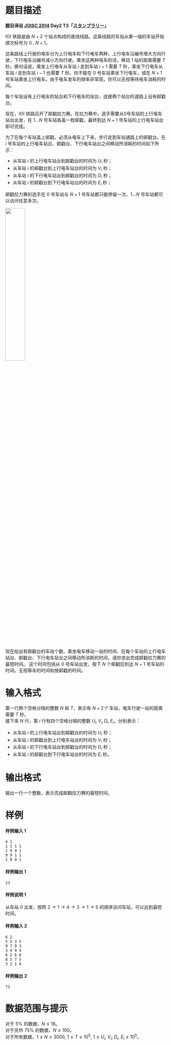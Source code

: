 
# 题目描述

**题目译自 [JOISC 2014](https://www.ioi-jp.org/camp/2014/2014-sp-tasks/index.html) Day2 T3「[スタンプラリー](https://www.ioi-jp.org/camp/2014/2014-sp-tasks/2014-sp-d2.pdf)」**

IOI 铁路是由 $N+2$ 个站点构成的直线线路。这条线路的车站从某一端的车站开始顺次标号为 $0\dots N+1$。

这条路线上行驶的电车分为上行电车和下行电车两种，上行电车沿编号增大方向行驶，下行电车沿编号减小方向行驶。乘坐这两种电车的话，移动 $1$ 站的距离需要 $T$ 秒。换句话说，乘坐上行电车从车站 $i$ 走到车站 $i+1$ 需要 $T$ 秒，乘坐下行电车从车站 $i$ 走到车站 $i-1$ 也需要 $T$ 秒。你不能在 $0$ 号车站乘坐下行电车，或在 $N+1$ 号车站乘坐上行电车。由于电车发车的频率非常高，你可以无视等待电车消耗的时间。

每个车站设有上行电车的站台和下行电车的站台，连接两个站台的道路上设有邮戳台。

现在，IOI 铁路召开了邮戳拉力赛。在拉力赛中，选手需要从0号车站的上行电车站台出发，在 $1\dots N$ 号车站各盖一枚邮戳，最终到达 $N+1$ 号车站的上行电车站台即可完成。

为了在每个车站盖上邮戳，必须从电车上下来，步行走到车站通路上的邮戳台。在 $i$ 号车站的上行电车站台、邮戳台、下行电车站台之间移动所消耗的时间如下所示：
- 从车站 $i$ 的上行电车站台到邮戳台的时间为 $U_i$ 秒；
- 从车站 $i$ 的邮戳台到上行电车站台的时间为 $V_i$ 秒；
- 从车站 $i$ 的下行电车站台到邮戳台的时间为 $D_i$ 秒；
- 从车站 $i$ 的邮戳台到下行电车站台的时间为 $E_i$ 秒；

邮戳拉力赛的选手在 $0$ 号车站与 $N+1$ 号车站都只能停留一次。$1\dots N$ 号车站都可以访问任意多次。
 
<img src="/source/loj/2878/img/aHR0cHM6Ly9pLmxvbGkubmV0LzIwMTgvMTAvMTUvNWJjNDYzODUyYWNlOC5wbmc=.png" width="35%" />

现在给出有邮戳台的车站个数、乘坐电车移动一站的时间、在每个车站的上行电车站台、邮戳台、下行电车站台之间移动所消耗的时间，请你求出完成邮戳拉力赛的最短时间。
这个时间包括从 $0$ 号车站出发，按下 $N$ 个邮戳后到达 $N+1$ 号车站的时间。无视等车的时间和按邮戳的时间。

# 输入格式

第一行两个空格分隔的整数 $N$ 和 $T$，表示有 $N+2个$ 车站，电车行驶一站的距离需要 $T$ 秒。  
接下来 $N$ 行，第 $i$ 行有四个空格分隔的整数 $U_i,V_i,D_i,E_i$，分别表示：  
- 从车站 $i$ 的上行电车站台到邮戳台的时间为 $U_i$ 秒；
- 从车站 $i$ 的邮戳台到上行电车站台的时间为 $V_i$ 秒；
- 从车站 $i$ 的下行电车站台到邮戳台的时间为 $D_i$ 秒；
- 从车站 $i$ 的邮戳台到下行电车站台的时间为 $E_i$ 秒。

# 输出格式

输出一行一个整数，表示完成邮戳拉力赛的最短时间。

# 样例

#### 样例输入 1
```plain
4 1
1 1 1 1
1 9 9 1
9 9 1 1
1 9 9 1
```

#### 样例输出 1
```plain
23
```

#### 样例说明 1
从车站 $0$ 出发，按照 $2\rightarrow 1\rightarrow 4\rightarrow 3\rightarrow 1\rightarrow 5$ 的顺序访问车站，可以达到最短时间。

#### 样例输入 2
```plain
6 2
5 5 3 5
9 7 9 3
3 4 9 4
8 2 6 6
8 5 7 5
3 2 1 6
```

#### 样例输出 2
```plain
73
```

# 数据范围与提示

对于 $5\%$ 的数据，$N\le 16$。  
对于另外 $75\%$ 的数据，$N\le 100$。  
对于所有数据，$1\le N\le 3000,$ $1\le T\le 10^5,$ $1\le U_i,$ $V_i,$ $D_i,$ $E_i\le 10^5$。


